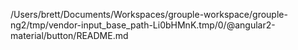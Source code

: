 /Users/brett/Documents/Workspaces/grouple-workspace/grouple-ng2/tmp/vendor-input_base_path-Li0bHMnK.tmp/0/@angular2-material/button/README.md